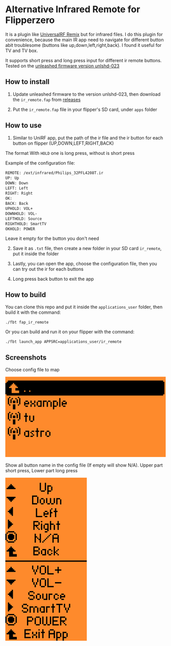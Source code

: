# Alternative Infrared Remote for Flipperzero

It is a plugin like [UniversalRF Remix](https://github.com/ESurge/flipperzero-firmware-unirfremix) but for infrared files. I do this plugin for convenience, because the main IR app need to navigate for different button abit troublesome (buttons like up,down,left,right,back). I found it useful for TV and TV box.

It supports short press and long press input for different ir remote buttons. Tested on the [unleashed firmware version unlshd-023](https://github.com/DarkFlippers/unleashed-firmware/releases/tag/unlshd-023)


## How to install

1. Update unleashed firmware to the version unlshd-023, then download the `ir_remote.fap` from [releases](https://github.com/Hong5489/ir_remote/tags)

2. Put the `ir_remote.fap` file in your flipper's SD card, under `apps` folder

## How to use

1. Similar to UniRF app, put the path of the ir file and the ir button for each button on flipper (UP,DOWN,LEFT,RIGHT,BACK)

The format With `HOLD` one is long press, without is short press

Example of the configuration file:
```
REMOTE: /ext/infrared/Philips_32PFL4208T.ir
UP: Up
DOWN: Down
LEFT: Left
RIGHT: Right
OK: 
BACK: Back
UPHOLD: VOL+
DOWNHOLD: VOL-
LEFTHOLD: Source
RIGHTHOLD: SmartTV
OKHOLD: POWER
```

Leave it empty for the button you don't need

2. Save it as `.txt` file, then create a new folder in your SD card `ir_remote`, put it inside the folder

3. Lastly, you can open the app, choose the configuration file, then you can try out the ir for each buttons

4. Long press back button to exit the app

## How to build 

You can clone this repo and put it inside the `applications_user` folder, then build it with the command:
```
./fbt fap_ir_remote
```
Or you can build and run it on your flipper with the command:
```
./fbt launch_app APPSRC=applications_user/ir_remote
```

## Screenshots

Choose config file to map

![image](ir.png)

Show all button name in the config file (If empty will show N/A). Upper part short press, Lower part long press

![image2](ir2.png)